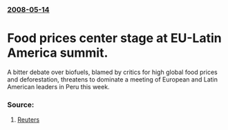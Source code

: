 ### [2008-05-14](/news/2008/05/14/index.md)

#  Food prices center stage at EU-Latin America summit. 

A bitter debate over biofuels, blamed by critics for high global food prices and deforestation, threatens to dominate a meeting of European and Latin American leaders in Peru this week.


### Source:

1. [Reuters](http://www.reuters.com/article/GCA-Agflation/idUSN1443954120080514)
